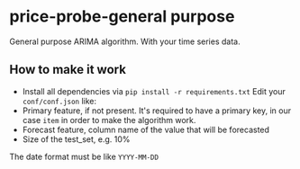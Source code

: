 # price-probe-general purpose

General purpose ARIMA algorithm. With your time series data.

## How to make it work
- Install all dependencies via `pip install -r requirements.txt`
Edit your `conf/conf.json` like:
- Primary feature, if not present. It's required to have a primary key, in our case `item` in order to make the algorithm work.
- Forecast feature, column name of the value that will be forecasted
- Size of the test_set, e.g. 10%

The date format must be like `YYYY-MM-DD`
